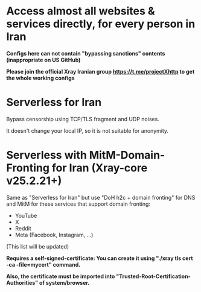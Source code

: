 # Access almost all websites & services directly, for every person in Iran

**Configs here can not contain "bypassing sanctions" contents (inappropriate on US GitHub)**

**Please join the official Xray Iranian group https://t.me/projectXhttp to get the whole working configs**

# Serverless for Iran

Bypass censorship using TCP/TLS fragment and UDP noises.

It doesn't change your local IP, so it is not suitable for anonymity.

# Serverless with MitM-Domain-Fronting for Iran (Xray-core v25.2.21+)

Same as "Serverless for Iran" but use "DoH h2c + domain fronting" for DNS and MitM for these services that support domain fronting:
* YouTube
* X
* Reddit
* Meta (Facebook, Instagram, ...)

(This list will be updated)

**Requires a self-signed-certificate: You can create it using "./xray tls cert -ca -file=mycert" command.**

**Also, the certificate must be imported into "Trusted-Root-Certification-Authorities" of system/browser.**
